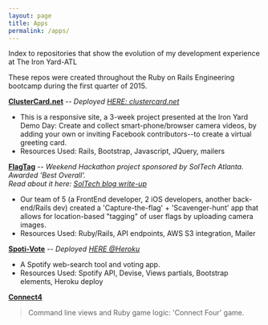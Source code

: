 ```yaml
---
layout: page
title: Apps
permalink: /apps/
---
```


Index to repositories that show the evolution of my development experience at The Iron Yard-ATL

These repos were created throughout the Ruby on Rails Engineering bootcamp during the first quarter of 2015.

**[ClusterCard.net](https://github.com/evo21/video_card)**
-- *Deployed [HERE: clustercard.net](http://clustercard.net)*<br>
* This is a responsive site, a 3-week project presented at the Iron Yard Demo Day: Create and collect smart-phone/browser camera videos, by adding your own or inviting Facebook contributors--to create a virtual greeting card.<br>
* Resources Used: Rails, Bootstrap, Javascript, JQuery, mailers

**[FlagTag](https://github.com/USPFTA/Rails)**
-- *Weekend Hackathon project sponsored by SolTech Atlanta. Awarded 'Best Overall'.<br>Read about it here:  [SolTech blog write-up](http://blog.soltech.net/iron-sharpening-iron-soltech-the-iron-yard-march-2015-hackathon)*<br>
* Our team of 5 (a FrontEnd developer, 2 iOS developers, another back-end/Rails dev) created a 'Capture-the-flag' + 'Scavenger-hunt' app that allows for location-based "tagging" of user flags by uploading camera images.<br>
* Resources Used: Ruby/Rails, API endpoints, AWS S3 integration, Mailer

**[Spoti-Vote](https://github.com/evo21/spoti-vote)**
 -- *Deployed [HERE @Heroku](http://spotivote.herokuapp.com/)*
* A Spotify web-search tool and voting app.<br>
* Resources Used: Spotify API, Devise, Views partials, Bootstrap elements, Heroku deploy

**[Connect4](https://github.com/evo21/connect4)**
> Command line views and Ruby game logic: 'Connect Four' game.